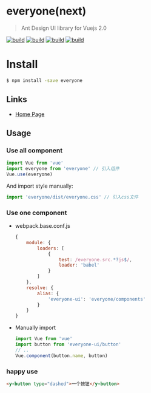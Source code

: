 # everyone(next)

> Ant Design UI library for Vuejs 2.0

[![build](https://img.shields.io/wercker/ci/wercker/docs.svg?style=flat-square)](https://www.npmjs.com/package/everyone)
[![build](https://img.shields.io/badge/npm-v1.2.4-blue.svg?style=flat-square)](https://www.npmjs.com/package/everyone)
[![build](https://img.shields.io/badge/Vue-2.0-blue.svg?style=flat-square)](https://www.npmjs.com/package/everyone)
[![build](https://img.shields.io/npm/l/express.svg?style=flat-square)](https://www.npmjs.com/package/everyone)

# Install

```bash
$ npm install -save everyone
```

## Links

- [Home Page](https://yiiu.github.io/everyone/#/)

## Usage

### Use all component

```js
import Vue from 'vue'
import everyone from 'everyone'	// 引入组件
Vue.use(everyone)
```
And import style manually:

```js
import 'everyone/dist/everyone.css'	// 引入css文件
```

### Use one component

- webpack.base.conf.js

	```js
	{
	    module: {
	        loaders: [
	            {
	                test: /everyone.src.*?js$/,
	                loader: 'babel'
	            }
	        ]
	    },
	    resolve: {
	        alias: {
	            'everyone-ui': 'everyone/components'
	        }
	    }
	}
	```

- Manually import

	```js
	import Vue from 'vue'
	import button from 'everyone-ui/button'
	// ..
	Vue.component(button.name, button)
	```


### happy use

```html
<y-button type="dashed">一个按钮</y-button>
```
